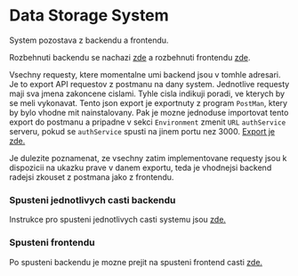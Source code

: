 # Data Storage System

System pozostava z backendu a frontendu.

Rozbehnuti backendu se nachazi [zde](./backend/README.md) a rozbehnuti frontendu [zde](./frontend/README.md).

Vsechny requesty, ktere momentalne umi backend jsou v tomhle adresari. Je to export API requestov z postmanu na dany system. Jednotlive requesty maji sva jmena zakoncene cislami. Tyhle cisla indikuji poradi, ve kterych by se meli vykonavat. Tento json export je exportnuty z program `PostMan`, ktery by bylo vhodne mit nainstalovany. Pak je mozne jednoduse importovat tento export do postmanu a pripadne v sekci `Environment` zmenit `URL` `authService` serveru, pokud se `authService` spusti na jinem portu nez 3000. [Export je zde.](./dataStorageSystemApi.postman_collection.json)

Je dulezite poznamenat, ze vsechny zatim implementovane requesty jsou k dispozicii na ukazku prave v danem exportu, teda je vhodnejsi backend radejsi zkouset z postmana jako z frontendu.

### Spusteni jednotlivych casti backendu

Instrukce pro spusteni jednotlivych casti systemu jsou [zde.](./backend/README.md)

### Spusteni frontendu

Po spusteni backendu je mozne prejit na spusteni frontend casti [zde.](./frontend/README.md)